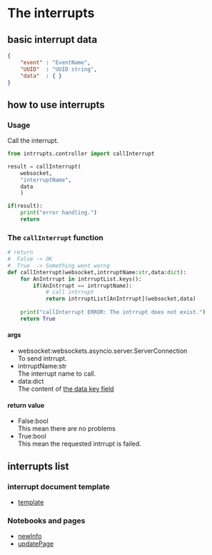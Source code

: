 # The interrupts
## basic interrupt data
```json
{
    "event" : "EventName",
    "UUID"  : "UUID string",
    "data"  : { }
}
```

## how to use interrupts 
### Usage
 Call the interrupt.
```py 
from intrrupts.controller import callInterrupt

result = callInterrupt(
    websocket,
    "interruptName",
    data
    )

if(result):
    print("error handling.")
    return
```

### The `callInterrupt` function
```py
# return 
#  False -> OK
#  True  -> Something went worng
def callInterrupt(websocket,intrruptName:str,data:dict):
    for AnIntrrupt in intrruptList.keys():
        if(AnIntrrupt == intrruptName):
            # call intrrupt
            return intrruptList[AnIntrrupt](websocket,data)        
    
    print("callInterrupt ERROR: The intrrupt does not exist.")
    return True
```

#### args
- websocket:websockets.asyncio.server.ServerConnection   
 To send intrrupt.
- intrruptName:str  
 The interrupt name to call.
- data:dict   
 The content of [the data key field](#basic-interrupt-data) 

#### return value
- False:bool  
 This mean there are no problems
- True:bool  
 This mean the requested intrrupt is failed.

## interrupts list
### interrupt document template
- [template](./template.md)
### Notebooks and pages
- [newInfo](./newInfo.md)
- [updatePage](./updatePage.md)




